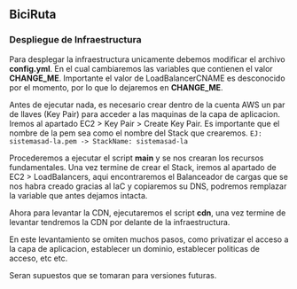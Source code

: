 ## BiciRuta

### Despliegue de Infraestructura
Para desplegar la infraestructura unicamente debemos modificar el archivo **config.yml**. En el cual cambiaremos las variables que contienen el valor **CHANGE_ME**. Importante el valor de LoadBalancerCNAME es desconocido por el momento, por lo que lo dejaremos en **CHANGE_ME**.

Antes de ejecutar nada, es necesario crear dentro de la cuenta AWS un par de llaves (Key Pair) para acceder a las maquinas de la capa de aplicacion. Iremos al apartado EC2 > Key Pair > Create Key Pair. Es importante que el nombre de la pem sea como el nombre del Stack que crearemos. `EJ: sistemasad-la.pem -> StackName: sistemasad-la`

Procederemos a ejecutar el script **main** y se nos crearan los recursos fundamentales. Una vez termine de crear el Stack, iremos al apartado de EC2 > LoadBalancers, aqui encontraremos el Balanceador de cargas que se nos habra creado gracias al IaC y copiaremos su DNS, podremos remplazar la variable que antes dejamos intacta.

Ahora para levantar la CDN, ejecutaremos el script **cdn**, una vez termine de levantar tendremos la CDN por delante de la infraestructura.

En este levantamiento se omiten muchos pasos, como privatizar el acceso a la capa de aplicacion, establecer un dominio, establecer politicas de acceso, etc etc.

Seran supuestos que se tomaran para versiones futuras.